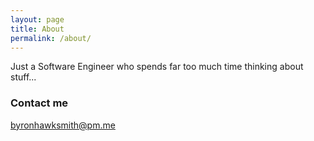 ```yaml
---
layout: page
title: About
permalink: /about/
---
```


Just a Software Engineer who spends far too much time thinking about stuff...

### Contact me

[byronhawksmith@pm.me](mailto:byronhawksmith@pm.me)
